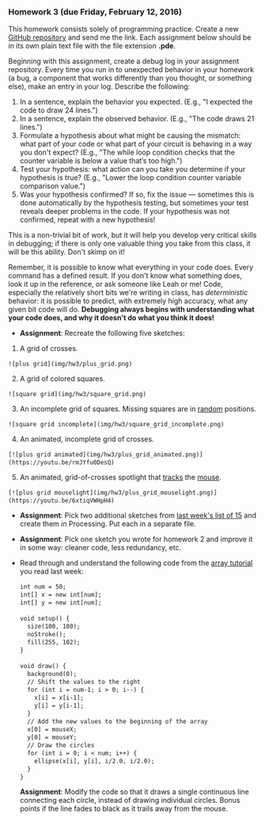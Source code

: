 ### Homework 3 (due Friday, February 12, 2016)

This homework consists solely of programming practice. Create a new [GitHub repository](../github-guide.md#to-create-a-new-repository) and send me the link. Each assignment below should be in its own plain text file with the file extension **.pde**.

Beginning with this assignment, create a debug log in your assignment repository. Every time you run in to unexpected behavior in your homework (a bug, a component that works differently than you thought, or something else), make an entry in your log. Describe the following:
  
   1. In a sentence, explain the behavior you expected. (E.g., "I expected the code to draw 24 lines.")
   2. In a sentence, explain the observed behavior. (E.g., "The code draws 21 lines.")
   3. Formulate a hypothesis about what might be causing the mismatch: what part of your code or what part of your circuit is behaving in a way you don't expect? (E.g., "The while loop condition checks that the counter variable is below a value that’s too high.")
   4. Test your hypothesis: what action can you take you determine if your hypothesis is true? (E.g., "Lower the loop condition counter variable comparison value.")
   5. Was your hypothesis confirmed? If so, fix the issue — sometimes this is done automatically by the hypothesis testing, but sometimes your test reveals deeper problems in the code. If your hypothesis was not confirmed, repeat with a new hypothesis!
   
This is a non-trivial bit of work, but it will help you develop very critical skills in debugging; if there is only one valuable thing you take from this class, it will be this ability. Don't skimp on it!

Remember, it is possible to know what everything in your code does. Every command has a defined result. If you don't know what something does, look it up in the reference, or ask someone like Leah or me! Code, especially the relatively short bits we're writing in class, has *deterministic* behavior: it is possible to predict, with extremely high accuracy, what any given bit code will do. **Debugging always begins with understanding what your code does, and why it doesn't do what you think it does!**

  - **Assignment**: Recreate the following five sketches:
  
  1. A grid of crosses.
  
    ![plus grid](img/hw3/plus_grid.png)
  
  2. A grid of colored squares.
  
    ![square grid](img/hw3/square_grid.png)
  
  3. An incomplete grid of squares. Missing squares are in [random](https://processing.org/reference/random_.html) positions.
  
    ![square grid incomplete](img/hw3/square_grid_incomplete.png)
  
  4. An animated, incomplete grid of crosses.
  
    [![plus grid animated](img/hw3/plus_grid_animated.png)](https://youtu.be/rmJYfu0DesQ)
  
  5. An animated, grid-of-crosses spotlight that [tracks](https://processing.org/reference/mouseX.html) the [mouse](https://processing.org/reference/mouseY.html).
  
    [![plus grid mouselight](img/hw3/plus_grid_mouselight.png)](https://youtu.be/6xtiqVWHpH4)

  - **Assignment**: Pick two additional sketches from [last week's list of 15](week2.md) and create them in Processing. Put each in a separate file.
  
  - **Assignment**: Pick one sketch you wrote for homework 2 and improve it in some way: cleaner code, less redundancy, etc.
  
  - Read through and understand the following code from the [array tutorial](https://processing.org/tutorials/arrays/) you read last week: 
    
    ```processing
    int num = 50;
    int[] x = new int[num];
    int[] y = new int[num];

    void setup() { 
      size(100, 100);
      noStroke();
      fill(255, 102);
    }

    void draw() {
      background(0);
      // Shift the values to the right
      for (int i = num-1; i > 0; i--) {
        x[i] = x[i-1];
        y[i] = y[i-1];
      }
      // Add the new values to the beginning of the array
      x[0] = mouseX;
      y[0] = mouseY;
      // Draw the circles
      for (int i = 0; i < num; i++) {
        ellipse(x[i], y[i], i/2.0, i/2.0);
      }
    }
    ```
    
    **Assignment**: Modify the code so that it draws a single continuous line connecting each circle, instead of drawing individual circles. Bonus points if the line fades to black as it trails away from the mouse.